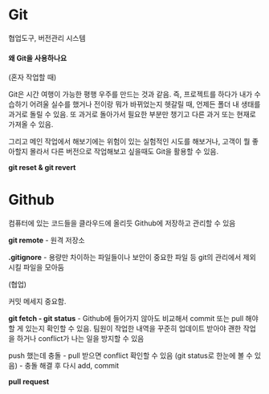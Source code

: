 # Git

협업도구, 버전관리 시스템



#### 왜 Git을 사용하나요

(혼자 작업할 때) 

Git은 시간 여행이 가능한 평행 우주를 만드는 것과 같음. 즉, 프로젝트를 하다가 내가 수습하기 어려울 실수를 했거나 전이랑 뭐가 바뀌었는지 헷갈릴 때, 언제든 폴더 내 생태를 과거로 돌릴 수 있음. 또 과거로 돌아가서 필요한 부분만 챙기고 다른 과거 또는 현재로 가져올 수 있음.

그리고 메인 작업에서 해보기에는 위험이 있는 실험적인 시도를 해보거나, 고객이 뭘 좋아할지 몰라서 다른 버전으로 작업해보고 싶을때도 Git을 활용할 수 있음.



**git reset & git revert**







# Github

컴퓨터에 있는 코드들을 클라우드에 올리듯 Github에 저장하고 관리할 수 있음



**git remote** - 원격 저장소

**.gitignore** - 용량만 차이하는 파일들이나 보안이 중요한 파일 등 git의 관리에서 제외시킬 파일을 모아둠



(협업)

커밋 메세지 중요함.

**git fetch - git status** - Github에 들어가지 않아도 비교해서 commit 또는 pull 해야할 게 있는지 확인할 수 있음. 팀원이 작업한 내역을 꾸준히 업데이트 받아야 괜한 작업을 하거나 conflict가 나는 일을 방지할 수 있음



push 했는데 충돌 - pull 받으면 conflict 확인할 수 있음 (git status로 한눈에 볼 수 있음) - 충돌 해결 후 다시 add, commit

**pull request**







